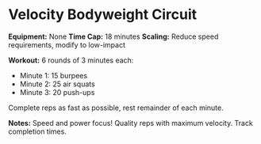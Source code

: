 # Velocity Bodyweight Circuit

**Equipment:** None
**Time Cap:** 18 minutes
**Scaling:** Reduce speed requirements, modify to low-impact

**Workout:**
6 rounds of 3 minutes each:
- Minute 1: 15 burpees
- Minute 2: 25 air squats
- Minute 3: 20 push-ups

Complete reps as fast as possible, rest remainder of each minute.

**Notes:** Speed and power focus! Quality reps with maximum velocity. Track completion times.